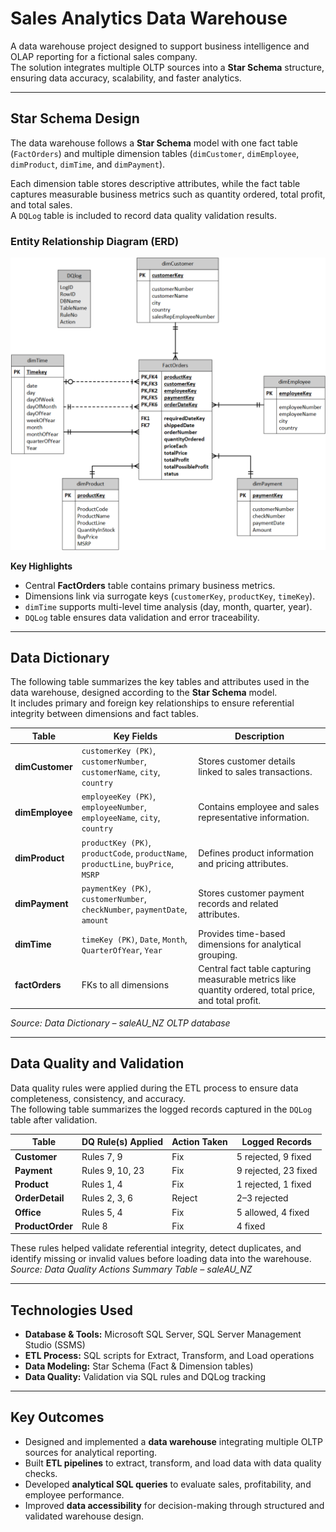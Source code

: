 # Sales Analytics Data Warehouse

A data warehouse project designed to support business intelligence and OLAP reporting for a fictional sales company.  
The solution integrates multiple OLTP sources into a **Star Schema** structure, ensuring data accuracy, scalability, and faster analytics.

---

## Star Schema Design

The data warehouse follows a **Star Schema** model with one fact table (`FactOrders`) and multiple dimension tables (`dimCustomer`, `dimEmployee`, `dimProduct`, `dimTime`, and `dimPayment`).

Each dimension table stores descriptive attributes, while the fact table captures measurable business metrics such as quantity ordered, total profit, and total sales.  
A `DQLog` table is included to record data quality validation results.

### Entity Relationship Diagram (ERD)
![Star Schema ERD](OLAP.png)

**Key Highlights**
- Central **FactOrders** table contains primary business metrics.  
- Dimensions link via surrogate keys (`customerKey`, `productKey`, `timeKey`).  
- `dimTime` supports multi-level time analysis (day, month, quarter, year).  
- `DQLog` table ensures data validation and error traceability.  

---

## Data Dictionary

The following table summarizes the key tables and attributes used in the data warehouse, designed according to the **Star Schema** model.  
It includes primary and foreign key relationships to ensure referential integrity between dimensions and fact tables.

| Table | Key Fields | Description |
|-------|-------------|-------------|
| **dimCustomer** | `customerKey (PK)`, `customerNumber`, `customerName`, `city`, `country` | Stores customer details linked to sales transactions. |
| **dimEmployee** | `employeeKey (PK)`, `employeeNumber`, `employeeName`, `city`, `country` | Contains employee and sales representative information. |
| **dimProduct** | `productKey (PK)`, `productCode`, `productName`, `productLine`, `buyPrice`, `MSRP` | Defines product information and pricing attributes. |
| **dimPayment** | `paymentKey (PK)`, `customerNumber`, `checkNumber`, `paymentDate`, `amount` | Stores customer payment records and related attributes. |
| **dimTime** | `timeKey (PK)`, `Date`, `Month`, `QuarterOfYear`, `Year` | Provides time-based dimensions for analytical grouping. |
| **factOrders** | FKs to all dimensions | Central fact table capturing measurable metrics like quantity ordered, total price, and total profit. |

*Source: Data Dictionary – saleAU_NZ OLTP database*

---

## Data Quality and Validation

Data quality rules were applied during the ETL process to ensure data completeness, consistency, and accuracy.  
The following table summarizes the logged records captured in the `DQLog` table after validation.

| Table | DQ Rule(s) Applied | Action Taken | Logged Records |
|--------|--------------------|---------------|----------------|
| **Customer** | Rules 7, 9 | Fix | 5 rejected, 9 fixed |
| **Payment** | Rules 9, 10, 23 | Fix | 9 rejected, 23 fixed |
| **Product** | Rules 1, 4 | Fix | 1 rejected, 1 fixed |
| **OrderDetail** | Rules 2, 3, 6 | Reject | 2–3 rejected |
| **Office** | Rules 5, 4 | Fix | 5 allowed, 4 fixed |
| **ProductOrder** | Rule 8 | Fix | 4 fixed |

These rules helped validate referential integrity, detect duplicates, and identify missing or invalid values before loading data into the warehouse.  
*Source: Data Quality Actions Summary Table – saleAU_NZ*

---

## Technologies Used

- **Database & Tools:** Microsoft SQL Server, SQL Server Management Studio (SSMS)  
- **ETL Process:** SQL scripts for Extract, Transform, and Load operations  
- **Data Modeling:** Star Schema (Fact & Dimension tables)  
- **Data Quality:** Validation via SQL rules and DQLog tracking  


---

## Key Outcomes

- Designed and implemented a **data warehouse** integrating multiple OLTP sources for analytical reporting.  
- Built **ETL pipelines** to extract, transform, and load data with data quality checks.  
- Developed **analytical SQL queries** to evaluate sales, profitability, and employee performance.  
- Improved **data accessibility** for decision-making through structured and validated warehouse design.  


